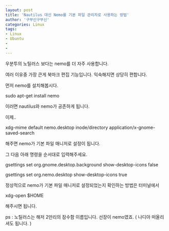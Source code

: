 ```yaml
---
layout: post
title: 'Nautilus 대신 Nemo를 기본 파일 관리자로 사용하는 방법'
author: '구부신구부신'
categories: Linux
tags:
- Linux
- Ubuntu
-
- 
---
```



<script> location.href='https://cafe.naver.com/develoid/862654' ; </script>

우분투의 노틸러스 보다는 nemo를 더 자주 사용합니다.&nbsp;<p>여러 이유중 가장 큰게 북마크 편집 기능입니다. 익숙해지면 상당히 편합니다.&nbsp;</p>
<p>먼저 nemo를 설치해봅시다.&nbsp;</p>
<p>sudo apt-get install nemo</p>
<p>이러면 nautilus와 nemo가 공존하게 됩니다.&nbsp;</p>
<p>이제..</p>
<p>xdg-mime default nemo.desktop inode/directory application/x-gnome-saved-search</p>
<p>해주면 nemo가 기본 파일 매니저로 설정이 됩니다.</p>
<p>그 다음 아래 명령을 순서대로 입력해주세요.</p>
<p>gsettings set org.gnome.desktop.background show-desktop-icons false</p>
<p>gsettings set org.nemo.desktop show-desktop-icons true</p>
<p>정상적으로 nemo가 기본 파일 매니저로 설정되었는지 확인하는 방법은 터미널에서&nbsp;</p>
<p>xdg-open $HOME</p>
<p>해주시면 됩니다.&nbsp;</p>
<p>ps : 노틸러스는 해저 2만리의 잠수함 이름입니다. 선장이 nemo였죠. ( 나디아 떠올리셔도 됩니다. )&nbsp;</p>


